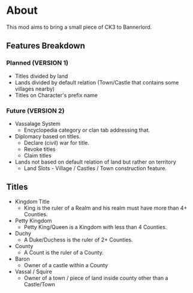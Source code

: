 # About
This mod aims to bring a small piece of CK3 to Bannerlord.

## Features Breakdown

### Planned (VERSION 1)
* Titles divided by land
* Lands divided by default relation (Town/Castle that contains some villages nearby)
* Titles on Character's prefix name

### Future (VERSION 2)
* Vassalage System
  * Encyclopedia category or clan tab addressing that.
* Diplomacy based on titles.
  * Declare (civil) war for title.
  * Revoke titles
  * Claim titles
* Lands not based on default relation of land but rather on territory
  * Land Slots - Village / Castles / Town construction feature.

## Titles

- Kingdom Title
    - King is the ruler of a Realm and his realm must have more than 4+ Counties.
- Petty Kingdom
    - Petty King/Queen is a Kingdom with less than 4 Counties.
- Duchy
    - A Duke/Duchess is the ruler of 2+ Counties.
- County
    - A Count is the ruler of a County.
- Baron
    - Owner of a castle within a County
- Vassal / Squire
    - Owner of a town / piece of land inside county other than a Castle/Town
